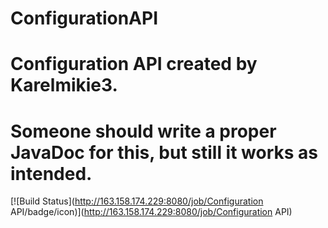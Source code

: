 # ConfigurationAPI
Configuration API created by Karelmikie3.
====
Someone should write a proper JavaDoc for this, but still it works as intended.
===
[![Build Status](http://163.158.174.229:8080/job/Configuration API/badge/icon)](http://163.158.174.229:8080/job/Configuration API)
